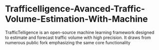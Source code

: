 # Trafficelligence-Avanced-Traffic-Volume-Estimation-With-Machine
TrafficTelligence is an open-source machine learning framework designed to estimate and forecast traffic volume with high precision. It draws from numerous public fork emphasizing the same core functionality
